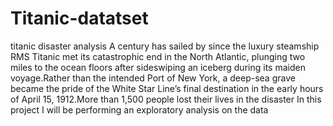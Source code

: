 # Titanic-datatset
titanic disaster analysis
A century has sailed by since the luxury steamship RMS Titanic met its catastrophic end in the North Atlantic, plunging two miles to the ocean floors after sideswiping an iceberg during its maiden voyage.Rather than the intended Port of New York, a deep-sea grave became the pride of the White Star Line’s final destination in the early hours of April 15, 1912.More than 1,500 people lost their lives in the disaster In this project I will be performing an exploratory analysis on the data

